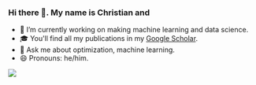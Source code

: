 ### Hi there 👋. My name is Christian and

- 🔭 I’m currently working on making machine learning and data science.
- 🎓 You'll find all my publications in my [Google Scholar](https://scholar.google.com/citations?hl=it&tzom=-120&user=AO7VQ8EAAAAJ).
- 💬 Ask me about optimization, machine learning. 
- 😄 Pronouns: he/him.

![](http://github-profile-summary-cards.vercel.app/api/cards/profile-details?username=1Stohk1&theme=default)
